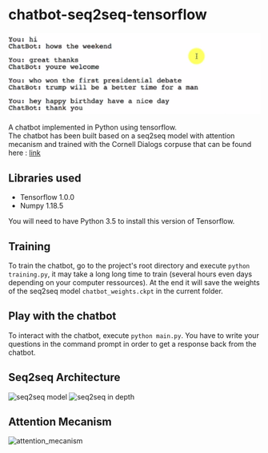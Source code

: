 # chatbot-seq2seq-tensorflow

<img src="./chatbot.PNG" alt="chatbot example"/>

A chatbot implemented in Python using tensorflow.  
The chatbot has been built based on a seq2seq model with attention mecanism and trained with the Cornell Dialogs corpuse that can be found here : [link](http://www.cs.cornell.edu/~cristian/Cornell_Movie-Dialogs_Corpus.html)

## Libraries used
  * Tensorflow 1.0.0
  * Numpy 1.18.5
  
You will need to have Python 3.5 to install this version of Tensorflow. 

## Training

To train the chatbot, go to the project's root directory and execute  `python training.py`, it may take a long long time to train (several hours even days depending on your computer ressources). At the end it will save the weights of the seq2seq model `chatbot_weights.ckpt` in the current folder. 

## Play with the chatbot

To interact with the chatbot, execute `python main.py`. You have to write your questions in the command prompt in order to get a response back from the chatbot. 

## Seq2seq Architecture 

![seq2seq model](https://miro.medium.com/max/3972/1*1JcHGUU7rFgtXC_mydUA_Q.jpeg)
![seq2seq in depth](https://miro.medium.com/max/691/1*5nvwJsH4EfONv_fdKNvobA.png)

## Attention Mecanism

![attention_mecanism](https://miro.medium.com/max/1200/1*1V221DO9QIafh4htkwVBYw.jpeg)
